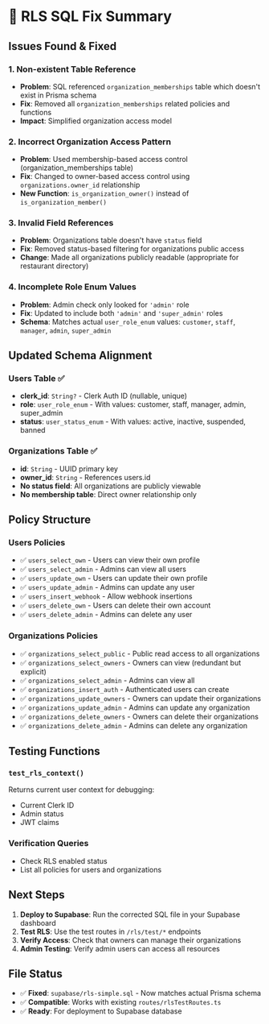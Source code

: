 # 🔧 RLS SQL Fix Summary

## Issues Found & Fixed

### 1. **Non-existent Table Reference**
- **Problem**: SQL referenced `organization_memberships` table which doesn't exist in Prisma schema
- **Fix**: Removed all `organization_memberships` related policies and functions
- **Impact**: Simplified organization access model

### 2. **Incorrect Organization Access Pattern**
- **Problem**: Used membership-based access control (organization_memberships table)
- **Fix**: Changed to owner-based access control using `organizations.owner_id` relationship
- **New Function**: `is_organization_owner()` instead of `is_organization_member()`

### 3. **Invalid Field References**
- **Problem**: Organizations table doesn't have `status` field
- **Fix**: Removed status-based filtering for organizations public access
- **Change**: Made all organizations publicly readable (appropriate for restaurant directory)

### 4. **Incomplete Role Enum Values**
- **Problem**: Admin check only looked for `'admin'` role
- **Fix**: Updated to include both `'admin'` and `'super_admin'` roles
- **Schema**: Matches actual `user_role_enum` values: `customer`, `staff`, `manager`, `admin`, `super_admin`

## Updated Schema Alignment

### Users Table ✅
- **clerk_id**: `String?` - Clerk Auth ID (nullable, unique)
- **role**: `user_role_enum` - With values: customer, staff, manager, admin, super_admin
- **status**: `user_status_enum` - With values: active, inactive, suspended, banned

### Organizations Table ✅
- **id**: `String` - UUID primary key
- **owner_id**: `String` - References users.id
- **No status field**: All organizations are publicly viewable
- **No membership table**: Direct owner relationship only

## Policy Structure

### Users Policies
- ✅ `users_select_own` - Users can view their own profile
- ✅ `users_select_admin` - Admins can view all users
- ✅ `users_update_own` - Users can update their own profile
- ✅ `users_update_admin` - Admins can update any user
- ✅ `users_insert_webhook` - Allow webhook insertions
- ✅ `users_delete_own` - Users can delete their own account
- ✅ `users_delete_admin` - Admins can delete any user

### Organizations Policies
- ✅ `organizations_select_public` - Public read access to all organizations
- ✅ `organizations_select_owners` - Owners can view (redundant but explicit)
- ✅ `organizations_select_admin` - Admins can view all
- ✅ `organizations_insert_auth` - Authenticated users can create
- ✅ `organizations_update_owners` - Owners can update their organizations
- ✅ `organizations_update_admin` - Admins can update any organization
- ✅ `organizations_delete_owners` - Owners can delete their organizations
- ✅ `organizations_delete_admin` - Admins can delete any organization

## Testing Functions

### `test_rls_context()`
Returns current user context for debugging:
- Current Clerk ID
- Admin status
- JWT claims

### Verification Queries
- Check RLS enabled status
- List all policies for users and organizations

## Next Steps

1. **Deploy to Supabase**: Run the corrected SQL file in your Supabase dashboard
2. **Test RLS**: Use the test routes in `/rls/test/*` endpoints
3. **Verify Access**: Check that owners can manage their organizations
4. **Admin Testing**: Verify admin users can access all resources

## File Status
- ✅ **Fixed**: `supabase/rls-simple.sql` - Now matches actual Prisma schema
- ✅ **Compatible**: Works with existing `routes/rlsTestRoutes.ts`
- ✅ **Ready**: For deployment to Supabase database

